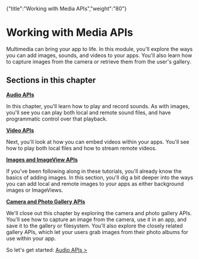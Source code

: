 {"title":"Working with Media APIs","weight":"80"} 

# Working with Media APIs

Multimedia can bring your app to life. In this module, you'll explore the ways you can add images, sounds, and videos to your apps. You'll also learn how to capture images from the camera or retrieve them from the user's gallery.

## Sections in this chapter

**[Audio APIs](/docs/appc/Titanium_SDK/Titanium_SDK_How-tos/Working_with_Media_APIs/Audio_APIs/)**

In this chapter, you'll learn how to play and record sounds. As with images, you'll see you can play both local and remote sound files, and have programmatic control over that playback.

**[Video APIs](/docs/appc/Titanium_SDK/Titanium_SDK_How-tos/Working_with_Media_APIs/Video_APIs/)**

Next, you'll look at how you can embed videos within your apps. You'll see how to play both local files and how to stream remote videos.

**[Images and ImageView APIs](/docs/appc/Titanium_SDK/Titanium_SDK_How-tos/Working_with_Media_APIs/Images_and_ImageView_APIs/)**

If you've been following along in these tutorials, you'll already know the basics of adding images. In this section, you'll dig a bit deeper into the ways you can add local and remote images to your apps as either background images or ImageViews.

**[Camera and Photo Gallery APIs](/docs/appc/Titanium_SDK/Titanium_SDK_How-tos/Working_with_Media_APIs/Camera_and_Photo_Gallery_APIs/)**

We'll close out this chapter by exploring the camera and photo gallery APIs. You'll see how to capture an image from the camera, use it in an app, and save it to the gallery or filesystem. You'll also explore the closely related gallery APIs, which let your users grab images from their photo albums for use within your app.

So let's get started: [Audio APIs >](/docs/appc/Titanium_SDK/Titanium_SDK_How-tos/Working_with_Media_APIs/Audio_APIs/)